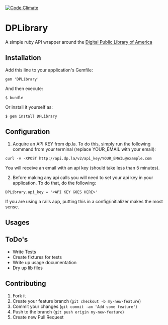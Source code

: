 [![Code Climate](https://codeclimate.com/github/phereford/DPLibrary.png)](https://codeclimate.com/github/phereford/DPLibrary)
# DPLibrary

A simple ruby API wrapper around the [Digital Public Library of
America](http://http://dp.la/info/developers/)

## Installation

Add this line to your application's Gemfile:

    gem 'DPLibrary'

And then execute:

    $ bundle

Or install it yourself as:

    $ gem install DPLibrary

## Configuration

1. Acquire an API KEY from dp.la. To do this, simply run the
following command from your terminal (replace YOUR_EMAIL with your
email):

```
curl -v -XPOST http://api.dp.la/v2/api_key/YOUR_EMAIL@example.com
```

You will receive an email with an api key (should take less than 5
minutes).

2) Before making any api calls you will need to set your api
key in your application. To do that, do the following:

```
DPLibrary.api_key = '<API KEY GOES HERE>'
```

If you are using a rails app, putting this in a config/initializer makes
the most sense.

## Usages

## ToDo's
* Write Tests
* Create fixtures for tests
* Write up usage documentation
* Dry up lib files

## Contributing

1. Fork it
2. Create your feature branch (`git checkout -b my-new-feature`)
3. Commit your changes (`git commit -am 'Add some feature'`)
4. Push to the branch (`git push origin my-new-feature`)
5. Create new Pull Request

